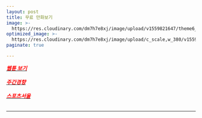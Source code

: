 ```yaml
---
layout: post
title: 무료 만화보기
image: >-
  https://res.cloudinary.com/dm7h7e8xj/image/upload/v1559821647/theme6_qeeojf.jpg
optimized_image: >-
  https://res.cloudinary.com/dm7h7e8xj/image/upload/c_scale,w_380/v1559821647/theme6_qeeojf.jpg
paginate: true

---
```


 [<span style="color:red">***웹튠 보기***</span>](https://newtoki123.com/webtoon?toon=%EC%9D%BC%EB%B0%98%EC%9B%B9%ED%88%B0)<br> <br>
 [<span style="color:red">***주간경향***</span>](http://sports.khan.co.kr/comics/comics_genre.html)<br> <br>
 [<span style="color:red">***스포츠서울***</span>](http://comic.sportsseoul.com/)<br> <br>

 

---
